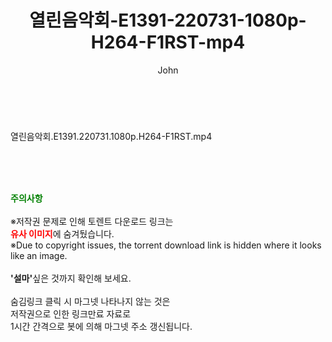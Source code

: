﻿---
layout: post
title:  "열린음악회-E1391-220731-1080p-H264-F1RST-mp4"
author: John
categories: [ 방송/음악 ]
tags: [  ]
image:  
description: "열린음악회-E1391-220731-1080p-H264-F1RST-mp4 torrent 정보 공유"
toc: true
toc_sticky: true
---

<br>
<div class="view-img">
<a class="view_image" href="https://torrentmobile59.com/bbs/view_image.php?fn=%2Fdata%2Ffile%2Fmusic%2F3659260999_Js12Hta4_9ee7fc55c69f726b86d45922fbbbe353ad6cfae0.jpg" target="_blank"><img alt="" class="img-tag" content="https://torrentmobile59.com/data/file/music/3659260999_Js12Hta4_9ee7fc55c69f726b86d45922fbbbe353ad6cfae0.jpg" itemprop="image" src="https://torrentmobile59.com/data/file/music/thumb-3659260999_Js12Hta4_9ee7fc55c69f726b86d45922fbbbe353ad6cfae0_835x2212.jpg"/></a></div><div class="view-content" itemprop="description">
<p>열린음악회.E1391.220731.1080p.H264-F1RST.mp4<br/></p> </div>
    
<br><br><br>
<p data-ke-size="size16"><b><span style="color: green;">주의사항</span></b><br /><br />※저작권 문제로 인해 토렌트 다운로드 링크는<br /><b><span style="color: red;">유사 이미지</span></b>에 숨겨뒀습니다.<br />※Due to copyright issues, the torrent download link is hidden where it looks like an image.<br /><br /><b>'설마'</b>싶은 것까지 확인해 보세요.<br /><br />숨김링크 클릭 시 마그넷 나타나지 않는 것은<br />저작권으로 인한 링크만료 자료로<br />1시간 간격으로 봇에 의해 마그넷 주소 갱신됩니다.</p>
